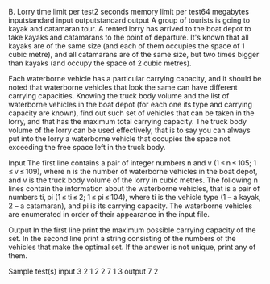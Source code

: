 B. Lorry
time limit per test2 seconds
memory limit per test64 megabytes
inputstandard input
outputstandard output
A group of tourists is going to kayak and catamaran tour. A rented lorry has arrived to the boat depot to take kayaks and catamarans to the point of departure. It's known that all kayaks are of the same size (and each of them occupies the space of 1 cubic metre), and all catamarans are of the same size, but two times bigger than kayaks (and occupy the space of 2 cubic metres).

Each waterborne vehicle has a particular carrying capacity, and it should be noted that waterborne vehicles that look the same can have different carrying capacities. Knowing the truck body volume and the list of waterborne vehicles in the boat depot (for each one its type and carrying capacity are known), find out such set of vehicles that can be taken in the lorry, and that has the maximum total carrying capacity. The truck body volume of the lorry can be used effectively, that is to say you can always put into the lorry a waterborne vehicle that occupies the space not exceeding the free space left in the truck body.

Input
The first line contains a pair of integer numbers n and v (1 ≤ n ≤ 105; 1 ≤ v ≤ 109), where n is the number of waterborne vehicles in the boat depot, and v is the truck body volume of the lorry in cubic metres. The following n lines contain the information about the waterborne vehicles, that is a pair of numbers ti, pi (1 ≤ ti ≤ 2; 1 ≤ pi ≤ 104), where ti is the vehicle type (1 – a kayak, 2 – a catamaran), and pi is its carrying capacity. The waterborne vehicles are enumerated in order of their appearance in the input file.

Output
In the first line print the maximum possible carrying capacity of the set. In the second line print a string consisting of the numbers of the vehicles that make the optimal set. If the answer is not unique, print any of them.

Sample test(s)
input
3 2
1 2
2 7
1 3
output
7
2
